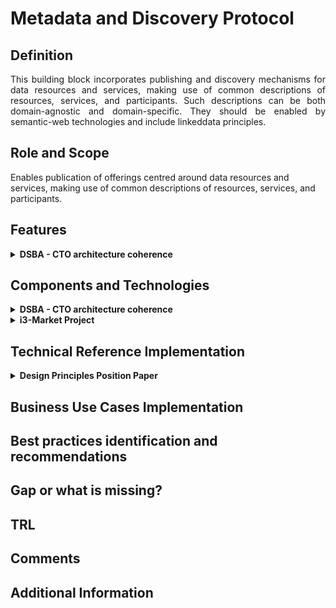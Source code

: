 # Metadata and Discovery Protocol
## Definition
<div align="justify"> This building block incorporates publishing and discovery mechanisms for data resources and services, making use of common descriptions of resources, services, and participants. Such descriptions can be both domain-agnostic and domain-specific. They should be enabled by semantic-web technologies and include linkeddata principles. </div> 

## Role and Scope
<div allign="justify">Enables publication of offerings centred around data resources and services, making use of common descriptions of resources, services, and participants.</div>

## Features 
<details>
  <summary><strong>DSBA - CTO architecture coherence</strong></summary>
  
- Data Asset description
- Reuse of standards
- Standard metadata vocabulary for characterization of data resources
- Discovery service based on standard metadata vocabulary

</details>

## Components and Technologies
<details>
  <summary><strong>DSBA - CTO architecture coherence</strong></summary>
  
- FIWARE: 
  - [TM Forum APIs specifications](https://projects.tmforum.org/wiki/display/API/Open+API+Table) (in the product description) or in CKAN in the dataset description
  - [W3C DCAT v2](https://www.w3.org/TR/vocab-dcat-2/)
  - [DCAT-AP](https://joinup.ec.europa.eu/collection/semantic-interoperability-community-semic/solution/dcat-application-profile-data-portals-europe) ([DCAT-AP 1.1](https://joinup.ec.europa.eu/collection/semantic-interoperability-community-semic/solution/dcat-application-profile-data-portals-europe/release/11) → [DCAT-AP 2.0.0](https://joinup.ec.europa.eu/collection/semantic-interoperability-community-semic/solution/dcat-application-profile-data-portals-europe/release/200))
  - FIWARE [Idra](https://github.com/OPSILab/Idra) component, supporting federation with most popular data publication platforms (CKAN, SOCRATA, DKAN, etc)
- IDSA: 
  - [IDS Informodel](https://w3id.org/idsa/core)
  - [ids](https://w3id.org/idsa/core)
  - [idsm](https://w3id.org/idsa/metamodel)
  - [code](https://w3id.org/idsa/code)
  - [dcam](http://purl.org/dc/dcam)
  - [ns](http://creativecommons.org/n)
  - [owl](http://www.w3.org/2002/07/owl)
  - [freq](http://purl.org/cld/freq)
  - [xsd](http://www.w3.org/2001/XMLSchema)
  - [schema-org](https://schema.org)
  - [skos](http://www.w3.org/2004/02/skos/core)
  - [rdfs](http://www.w3.org/2000/01/rdf-schema)
  - [rfc3986](https://tools.ietf.org/html/rfc3986)
  - [shacl](http://www.w3.org/ns/shacl)
  - [docs](https://postgis.net/docs)
  - [rfc7519](https://tools.ietf.org/html/rfc7519)
  - [dcterms](http://purl.org/dc/terms)
  - [wgs84](http://www.w3.org/2003/01/geo/wgs84_pos)
  - [holdings](https://www.loc.gov/marc/holdings)
  - [dcat](http://www.w3.org/ns/dcat)
  - [locn](http://www.w3.org/ns/locn)
  - [vann](http://purl.org/vocab/vann)
  - [foaf](http://xmlns.com/foaf/0.1)
  - [geonames](http://www.geonames.org/ontology)
  - [spec-md](https://github.com/cloudevents/spec/blob/master/spec.md)
  - [void](http://rdfs.org/ns/void)
  - [org](http://www.w3.org/ns/org)
  - [resource](http://dbpedia.org/resource)
  - [resource](http://purl.org/vocommons/voaf)
  - [url](https://www.gnu.org/software/emacs/manual/html_node/url)
  - [geosparql](http://www.opengis.net/ont/geosparql)
  - [rdf](http://www.w3.org/1999/02/22-rdf-syntax-ns)
  - [time](http://www.w3.org/2006/time)
  - [odrl](http://www.w3.org/ns/odrl/2)

</details>
  
<details>
  <summary><strong>i3-Market Project</strong></summary>
  
- Smart Contract Manager
- Auditable Accounting
  
</details>

## Technical Reference Implementation
<details>
  <summary><strong>Design Principles Position Paper</strong></summary>
  
<div align="justify">A data space participant analyses the terms and conditions linked to a given data resource and acquires the corresponding access/usage rights in line with these terms and conditions.</div>
  
</details>

## Business Use Cases Implementation

## Best practices identification and recommendations

## Gap or what is missing?

## TRL

## Comments

## Additional Information
